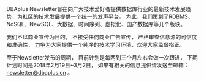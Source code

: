 DBAplus Newsletter旨在向广大技术爱好者提供数据库行业的最新技术发展趋势，为社区的技术发展提供一个统一的发声平台。
为此，我们策划了RDBMS、NoSQL、NewSQL、大数据、时间序列、虚拟化、国产数据库等几个版块。

我们不以商业宣传为目的，
不接受任何商业广告宣传，
严格审查信息源的可信度和准确性，
力争为大家提供一个纯净的技术学习环境，欢迎大家监督指正。

至于Newsletter发布的周期，
目前计划是每两到三个月左右会做一次跟进，
下期计划时间是2018年2月19日~3月2日，
如果有相关的信息提供请发送至邮箱：newsletter@dbaplus.cn 。
